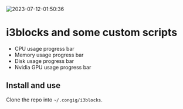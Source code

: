 ![2023-07-12-01:50:36](https://github.com/mitjafelicijan/i3blocks/assets/296714/c6b68f57-56ce-4007-8264-03698cf0c339)

# i3blocks and some custom scripts

- CPU usage progress bar
- Memory usage progress bar
- Disk usage progress bar
- Nvidia GPU usage progress bar

## Install and use

Clone the repo into `~/.congig/i3blocks`.
